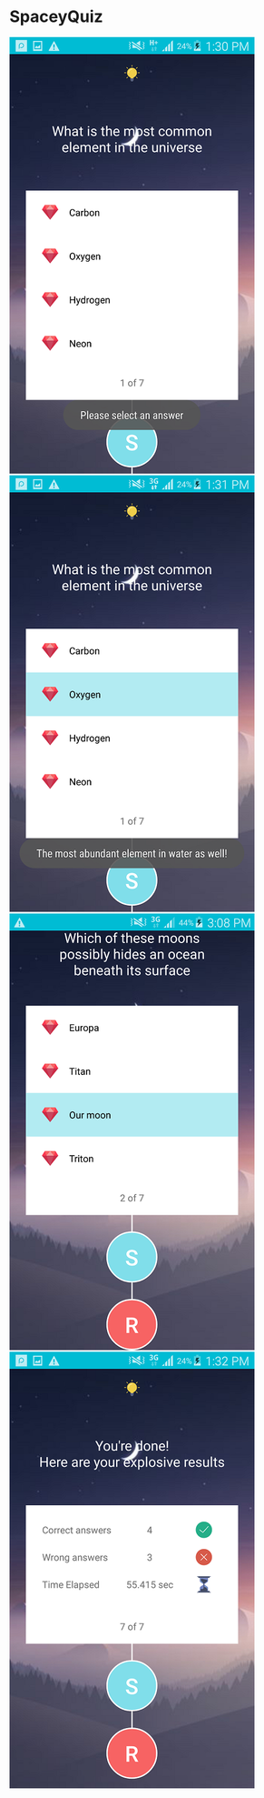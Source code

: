 # SpaceyQuiz 
![Alt text](Screenshots/Screenshot_2017-11-13-13-30-59.png?raw=true "Optional Title")
![Alt text](Screenshots/Screenshot_2017-11-13-13-31-14.png?raw=true "Optional Title")
![Alt text](Screenshots/Screenshot_2017-11-13-15-08-05.png?raw=true "Optional Title")
![Alt text](Screenshots/Screenshot_2017-11-13-13-32-00.png?raw=true "Optional Title")
